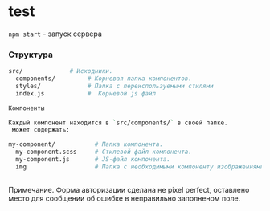 # test

`npm start` - запуск сервера


### Структура
```bash
src/             # Исходники.
  components/         # Корневая папка компонентов.
  styles/             # Папка с переиспользуемыми стилями
  index.js            #  Корневой js файл

Компоненты

Каждый компонент находится в `src/components/` в своей папке.
 может содержать:

my-component/           # Папка компонента.
  my-component.scss     # Стилевой файл компонента.
  my-component.js       # JS-файл компонента.
  img                   # Папка с необходимыми компоненту изображениями
 
```

Примечание.
Форма авторизации сделана не pixel perfect, оставлено место для сообщении об ошибке в неправильно заполненом поле.